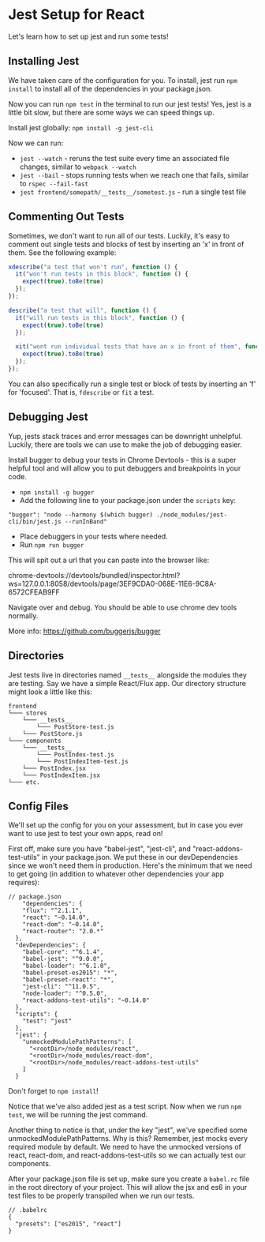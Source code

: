 # Jest Setup for React

Let's learn how to set up jest and run some tests!

## Installing Jest

We have taken care of the configuration for you. To install, jest run `npm install` to install all of the dependencies in your package.json.

Now you can run `npm test` in the terminal to run our jest tests! Yes, jest is a little bit slow, but there are some ways we can speed things up.

Install jest globally: `npm install -g jest-cli`

Now we can run:

* `jest --watch` - reruns the test suite every time an associated file changes, similar to `webpack --watch`
* `jest --bail` - stops running tests when we reach one that fails, similar to `rspec --fail-fast`
* `jest frontend/somepath/__tests__/sometest.js` - run a single test file 

## Commenting Out Tests

Sometimes, we don't want to run all of our tests. Luckily, it's easy to comment out single tests and blocks of test by inserting an 'x' in front of them. See the following example:

```javascript
xdescribe("a test that won't run", function () {
  it("won't run tests in this block", function () {
    expect(true).toBe(true)
  });
});

describe("a test that will", function () {
  it("will run tests in this block", function () {
    expect(true).toBe(true)
  });

  xit("wont run individual tests that have an x in front of them", function () {
    expect(true).toBe(true)
  });
});
```

You can also specifically run a single test or block of tests by inserting an 'f' for 'focused'. That is, `fdescribe` or `fit` a test.

## Debugging Jest

Yup, jests stack traces and error messages can be downright unhelpful. Luckily, there are tools we can use to make the job of debugging easier.

Install bugger to debug your tests in Chrome Devtools - this is a super helpful tool and will allow you to put debuggers and breakpoints in your code.

  * `npm install -g bugger`
  * Add the following line to your package.json under the `scripts` key:

  `"bugger": "node --harmony $(which bugger) ./node_modules/jest-cli/bin/jest.js --runInBand"`

  * Place debuggers in your tests where needed.
  * Run `npm run bugger`

This will spit out a url that you can paste into the browser like:

chrome-devtools://devtools/bundled/inspector.html?ws=127.0.0.1:8058/devtools/page/3EF9CDA0-068E-11E6-9C8A-6572CFEAB9FF

Navigate over and debug. You should be able to use chrome dev tools normally.

More info: https://github.com/buggerjs/bugger

## Directories

Jest tests live in directories named `__tests__` alongside the modules they are testing. Say we have a simple React/Flux app. Our directory structure might look a little like this:

```
frontend
└─── stores
    └─── __tests__
        └─── PostStore-test.js
    └─── PostStore.js
└─── components
    └─── __tests__
        └─── PostIndex-test.js
        └─── PostIndexItem-test.js
    └─── PostIndex.jsx
    └─── PostIndexItem.jsx
└─── etc.
```

## Config Files

We'll set up the config for you on your assessment, but in case you ever want to use jest to test your own apps, read on!

First off, make sure you have "babel-jest", "jest-cli", and
"react-addons-test-utils" in your package.json. We put these in our devDependencies since we won't need them in production. Here's the minimum that we need to get going (in addition to whatever other dependencies your app requires):

```
// package.json
    "dependencies": {
    "flux": "^2.1.1",
    "react": "~0.14.0",
    "react-dom": "~0.14.0",
    "react-router": "2.0.*"
  },
  "devDependencies": {
    "babel-core": "^6.1.4",
    "babel-jest": "^9.0.0",
    "babel-loader": "^6.1.0",
    "babel-preset-es2015": "*",
    "babel-preset-react": "*",
    "jest-cli": "^11.0.5",
    "node-loader": "^0.5.0",
    "react-addons-test-utils": "~0.14.0"
  },
  "scripts": {
    "test": "jest"
  },
  "jest": {
    "unmockedModulePathPatterns": [
      "<rootDir>/node_modules/react",
      "<rootDir>/node_modules/react-dom",
      "<rootDir>/node_modules/react-addons-test-utils"
    ]
  }
```

Don't forget to `npm install`!

Notice that we've also added jest as a test script. Now when we run `npm test`, we will be running the jest command.

Another thing to notice is that, under the key "jest", we've specified some unmockedModulePathPatterns. Why is this? Remember, jest mocks every required module by default. We need to have the unmocked versions of react, react-dom, and react-addons-test-utils so we can actually test our components.

After your package.json file is set up, make sure you create a `babel.rc` file in the root directory of your project. This will allow the jsx and es6 in your test files to be properly transpiled when we run our tests.

```
// .babelrc
{
  "presets": ["es2015", "react"]
}

```

